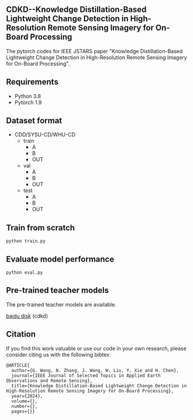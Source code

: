 
## CDKD--Knowledge Distillation-Based Lightweight Change Detection in High-Resolution Remote Sensing Imagery for On-Board Processing

The pytorch codes for IEEE JSTARS paper "Knowledge Distillation-Based Lightweight Change Detection in High-Resolution Remote Sensing Imagery for On-Board Processing".


## Requirements

- Python 3.8
- Pytorch 1.9


## Dataset format

- CDD/SYSU-CD/WHU-CD
  - train
       - A
       - B
       - OUT
  - val
       - A
       - B
       - OUT
  - test
       - A
       - B
       - OUT

## Train from scratch

    python train.py

## Evaluate model performance

    python eval.py

## Pre-trained teacher models

The pre-trained teacher models are available. 

[baidu disk](https://pan.baidu.com/s/16UmjXf_ffJZN2DZ02iAGzQ?pwd=cdkd) (cdkd)


## Citation

If you find this work valuable or use our code in your own research, please consider citing us with the following bibtex:

```
@ARTICLE{
  author={G. Wang, N. Zhang, J. Wang, W. Liu, Y. Xie and H. Chen},
  journal={IEEE Journal of Selected Topics in Applied Earth Observations and Remote Sensing}, 
  title={Knowledge Distillation-Based Lightweight Change Detection in High-Resolution Remote Sensing Imagery for On-Board Processing}, 
  year={2024},
  volume={},
  number={},
  pages={}}
```


